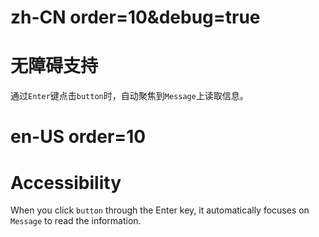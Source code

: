 # zh-CN order=10&debug=true

# 无障碍支持

通过`Enter`键点击`button`时，自动聚焦到`Message`上读取信息。

# en-US order=10

# Accessibility

When you click `button` through the Enter key, it automatically focuses on `Message` to read the information.
